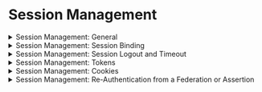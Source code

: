 # Session Management

<details>
  <summary>
    Session Management: General
  </summary>
  
  * Ensure sessions are unique to each individual and cannot be guessed or shared.
  * Invalidate sessions when no longer required and time out during a period of inactivity.
  * Never reveal session tokens in the application (e.g. in URL parameters or error messages).
  * Ensure a valid session or require re-authentication for sensitive actions.
</details>

<details>
  <summary>
    Session Management: Session Binding
  </summary>
  
  * Generate a new session token upon user authentication.
  * Create session tokens using at least 64 bits of entropy.
  * Store session tokens only in the browser using secure cookies.
  * Generate session tokens using approved cryptographic algortihms.
</details>

<details>
  <summary>
    Session Management: Session Logout and Timeout
  </summary>
  
  * Invalidate the session token upon logout and expiration, such that the back button or a downstream relying party cannot resume an authenticated session
  * If allowing users to remain logged in, re-authenticate periodically both when actively used or after an idle period.
  * Terminate a user's active sessions after a successful password change across the application, federated login, and any relying parties.
  * Allow users to view and log out of any or all currently active sessions and devices.
</details>

<details>
  <summary>
    Session Management: Tokens
  </summary>
  
  * Do not accept OAuth and refresh tokens as presense of the subscriber.
  * Allow users to terminate trust relationships with linked applications.
  * Use session tokens rather than static API secrets and keys.
  * Protect stateless session tokens with the following controls:
    * Digital signatures
    * Encryption
</details>

<details>
  <summary>
    Session Management: Cookies
  </summary>
  
  * On cookie-based session tokens:
    * Set the "Secure" attribute
    * Set the "HttpOnly" attribute
    * Use the "SameSite" attribute
    * Use the "__Host-" prefix
    * Set the path attribute to the most restrictive path possible
</details>

<details>
  <summary>
    Session Management: Re-Authentication from a Federation or Assertion
  </summary>
  
  * Relying parties (RP) must specify the maximum authentication time
  * Credential Service Providers (CSP) must re-auth a user if the session times out.
  * CSPs must inform RPs of the last authentication event.
</details>

